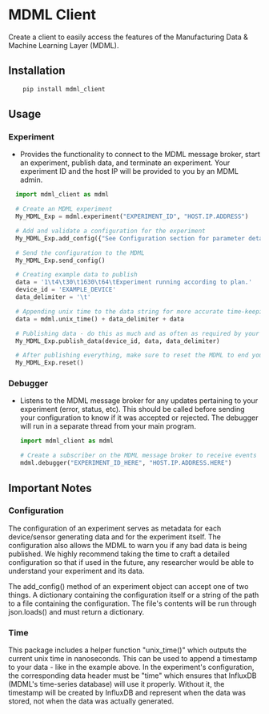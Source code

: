 # MDML Client

Create a client to easily access the features of the Manufacturing Data & Machine Learning Layer (MDML).

## Installation
```bash
    pip install mdml_client
```

## Usage

### Experiment
  * Provides the functionality to connect to the MDML message broker, start an experiment, publish data, and terminate an experiment. Your experiment ID and the host IP will be provided to you by an MDML admin.
  ```python
    import mdml_client as mdml

    # Create an MDML experiment
    My_MDML_Exp = mdml.experiment("EXPERIMENT_ID", "HOST.IP.ADDRESS")

    # Add and validate a configuration for the experiment
    My_MDML_Exp.add_config({"See Configuration section for parameter details"})

    # Send the configuration to the MDML
    My_MDML_Exp.send_config()

    # Creating example data to publish
    data = '1\t4\t30\t1630\t64\tExperiment running according to plan.'
    device_id = 'EXAMPLE_DEVICE'
    data_delimiter = '\t'

    # Appending unix time to the data string for more accurate time-keeping (see Time section)
    data = mdml.unix_time() + data_delimiter + data 

    # Publishing data - do this as much and as often as required by your experiment
    My_MDML_Exp.publish_data(device_id, data, data_delimiter)

    # After publishing everything, make sure to reset the MDML to end your experiment! 
    My_MDML_Exp.reset()
  ```
### Debugger
* Listens to the MDML message broker for any updates pertaining to your experiment (error, status, etc). This should be called before sending your configuration to know if it was accepted or rejected. The debugger will run in a separate thread from your main program.
    ```python
    import mdml_client as mdml
    
    # Create a subscriber on the MDML message broker to receive events while using MDML  
    mdml.debugger("EXPERIMENT_ID_HERE", "HOST.IP.ADDRESS.HERE")
    ```

## Important Notes

### Configuration
The configuration of an experiment serves as metadata for each device/sensor generating data and for the experiment itself. The configuration also allows the MDML to warn you if any bad data is being published. We highly recommend taking the time to craft a detailed configuration so that if used in the future, any researcher would be able to understand your experiment and its data.

The add_config() method of an experiment object can accept one of two things. A dictionary containing the configuration itself or a string of the path to a file containing the configuration. The file's contents will be run through json.loads() and must return a dictionary.  

### Time
This package includes a helper function "unix_time()" which outputs the current unix time in nanoseconds. This can be used to append a timestamp to your data - like in the example above. In the experiment's configuration, the corresponding data header must be "time" which ensures that InfluxDB (MDML's time-series database) will use it properly. Without it, the timestamp will be created by InfluxDB and represent when the data was stored, not when the data was actually generated.